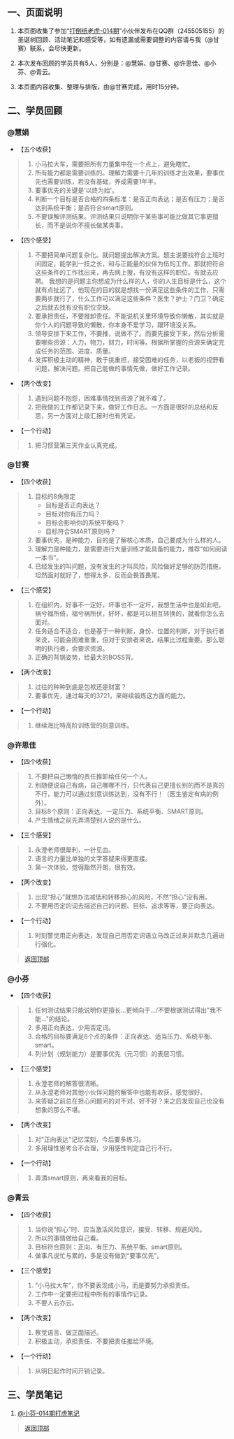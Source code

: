 
## 一、页面说明

1. 本页面收集了参加“[打倒纸老虎-014期](http://book.upwith.me/u/zhilaohu/Zhilaohu/014_zlh/014_collection.html)”小伙伴发布在QQ群（245505155）的圣诞树回顾、活动笔记和感受等，如有遗漏或需要调整的内容请与我（@甘赛）联系，会尽快更新。

2. 本次发布回顾的学员共有5人，分别是：@慧娟、@甘赛、@许思佳、@小芬、@青云。

3. 本页面内容收集、整理与排版，由@甘赛完成，用时15分钟。


## 二、学员回顾


### @慧娟

- 【五个收获】
> 1. 小马拉大车，需要把所有力量集中在一个点上，避免瞎忙。
> 2. 所有能力都是需要训练的。理解力需要十几年的训练才出效果，要事优先也需要训练，若没有基础，养成需要1年半。
> 3. 要事优先的关键是‘以终为始’。
> 4. 判断一个目标是否合格的四条标准：是否正向表达；是否有压力；是否达到系统平衡；是否符合smart原则。
> 5. 不要误解评测结果。评测结果只说明你干某些事可能比做其它事更擅长，而不是说你不擅长做某类事。

- 【四个感受】
> 1. 不要把简单问题复杂化。就问题提出解决方案。题主说要找符合上班时间固定，能学到一技之长，和与正能量的伙伴为伍的工作。那就把符合这些条件的工作找出来，再去网上搜，有没有这样的职位。有就去应聘。
我想的是问题主你想成为什么样的人，你的人生目标是什么，这个就有点扯远了，他现在的目的就是想找一份满足这些条件的工作，只需要两步就行了，什么工作可以满足这些条件？医生？护士？门卫？确定之后就去找有没有职位空缺。
> 2. 要承担责任，不要推卸责任。不能说机关里环境导致你懒散，其实就是你个人的问题导致的懒散，你本身不爱学习，跟环境没关系。
> 3. 领导安排下来工作，不要推，说做不了。而要先接受下来，然后分析需要哪些资源：人力，物力，财力，时间等。根据所掌握的资源来确定完成任务的范围、进度、质量。
> 4. 发挥积极主动的精神，敢于挑重担，接受困难的任务，以老板的视野看问题，解决问题。把自己能做的事情先做，做好工作记录。

- 【两个改变】
> 1. 遇到问题不抱怨，困难事情找到资源了就不难了。
> 2. 把我做的工作都记录下来，做好工作日志。一方面是很好的总结和反思，另一方面对上级汇报时也有凭证。

- 【一个行动】
> 1. 把习惯营第三天作业认真完成。



###  @甘赛


- 【四个收获】

> 1. 目标的8角限定
>    * 目标是否正向表达？
>    * 目标对你有压力吗？
>    * 目标会影响你的系统平衡吗？
>    * 目标符合SMART原则吗？
> 2. 要事优先，是种能力，目的是了解核心本质，自己要成为什么样的人。
> 3. 理解力是种能力，是需要进行大量训练才能具备的能力，推荐“如何阅读一本书”。
> 4. 已经发生的叫问题，没有发生的才叫风险，风险做好足够的防范措施，坦然面对就好了，想得太多，反而会畏首畏尾。

- 【三个感受】

> 1. 在组织内，好事不一定好，坏事也不一定坏，我想生活中也是如此吧，祸兮福所倚，福兮祸所伏，好坏，都是可以相互转换的，就看你怎么去面对。
> 2. 任务适合不适合，也是基于一种判断，身份、位置的判断。对于执行者来说，可能会困难重重，但对于安排者来说，结果比过程重要。那么聪明的执行者，会要求资源。
> 3. 正确的背锅姿势，给最大的BOSS背。

- 【两个改变】

> 1. 过往的种种到底是包袱还是财富？
> 2. 要事优先，通过每天的3721，来继续锻炼这方面的能力。

- 【一个行动】

> 1. 继续海比特高阶训练营的刻意训练。



###  @许思佳

- 【四个收获】
> 1. 不要把自己懒惰的责任推卸给任何一个人。
> 2. 别随便说自己有病，自己哪哪不行，只代表自己更擅长别的而不是真的不行，能力可以通过刻意训练达到，没有不行！（医生鉴定有病的例外）。
> 3. 目标8个原则：正向表达、一定压力、系统平衡、SMART原则。
> 4. 产生情绪之前先弄清楚别人说的是什么。

- 【三个感受】
> 1. 永澄老师很犀利，一针见血。
> 2. 语言的力量比单独的文字答疑来得更直接。
> 3. 第一次体验，觉得豁然开朗，很有效。

- 【两个改变】
> 1. 出现“担心”就想办法减低和转移担心的风险，不然“担心”没有用。
> 2. 不要用否定的词去描述自己的问题、目标、追求等等，要正向表达。

- 【一个行动】
> 1.  时刻警觉用正向表达，发现自己用否定词语立马改正过来并默念几遍进行强化。

> [返回顶部](http://book.upwith.me/u/zhilaohu/Zhilaohu/014_zlh/014_gain.html)

### @小芬

- 【四个收获】
> 1. 任何测试结果只能说明你更擅长...更倾向于.../不要根据测试得出"我不能..."的结论。
> 2. 多用正向表达，少用否定词。
> 3. 合格的目标要满足8个点的条件：正向表达、适当压力、系统平衡、smart。
> 4. 列计划（规划能力）是要事优先（元习惯）的表层习惯。

- 【三个感受】

> 1. 永澄老师的解答很清晰。
> 2. 从永澄老师对其他小伙伴问题的解答中也能有收获，感觉很好。
> 3. 来答疑之前总在担心问题问的对不对、好不好？来之后发现自己也没有想象的那么不堪。

- 【两个改变】
> 1. 对"正向表达"记忆深刻，今后要多练习。
> 2. 多用理性思考合不合理，少用感性判定自己行不行。

- 【一个行动】
> 1.  弄清smart原则，再来看我的目标。



### @青云
- 【四个收获】
> 1. 当你说“担心”时、应当激活风险意识，接受、转移、规避风险。
> 2. 所以的事情做给自己看。
> 3. 目标符合原则：正向、有圧力、系统平衡、smart原则。
> 4. 做事凡说忙与累的，多是没有做到“要事优先”。

- 【三个感受】

> 1. “小马拉大车”，你不要表现成小马，而是要努力承担责任。
> 2. 工作中一定要把过程中所有的事情作记录。
> 3. 不要人云亦云。

- 【两个改变】 

> 1. 察觉语言、做正面描述。
> 2. 积极主动，承担责任、不要把责任推给环境。

- 【一个行动】 
> 1. 从明日起作时间开销记录。


## 三、学员笔记


1. [@小芬-014期打虎笔记](http://www.jianshu.com/p/cb079e07d855?utm_campaign=haruki&utm_content=note&utm_medium=reader_share&utm_source=qq)

> [返回顶部](http://book.upwith.me/u/zhilaohu/Zhilaohu/014_zlh/014_gain.html)